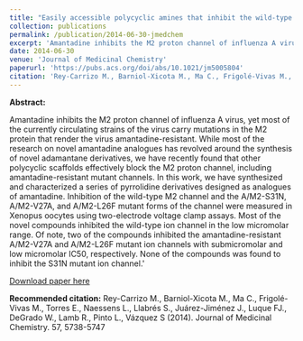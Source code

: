 ```yaml
---
title: "Easily accessible polycyclic amines that inhibit the wild-type and amantadine-resistant mutants of the M2 channel of influenza A virus"
collection: publications
permalink: /publication/2014-06-30-jmedchem
excerpt: 'Amantadine inhibits the M2 proton channel of influenza A virus, yet most of the currently circulating strains of the virus carry mutations in the M2 protein that render the virus amantadine-resistant. While most of the research on novel amantadine analogues has revolved around the synthesis of novel adamantane derivatives, we have recently found that other polycyclic scaffolds effectively block the M2 proton channel, including amantadine-resistant mutant channels. In this work, we have synthesized and characterized a series of pyrrolidine derivatives designed as analogues of amantadine. Inhibition of the wild-type M2 channel and the A/M2-S31N, A/M2-V27A, and A/M2-L26F mutant forms of the channel were measured in Xenopus oocytes using two-electrode voltage clamp assays. Most of the novel compounds inhibited the wild-type ion channel in the low micromolar range. Of note, two of the compounds inhibited the amantadine-resistant A/M2-V27A and A/M2-L26F mutant ion channels with submicromolar and low micromolar IC50, respectively. None of the compounds was found to inhibit the S31N mutant ion channel.'
date: 2014-06-30
venue: 'Journal of Medicinal Chemistry'
paperurl: 'https://pubs.acs.org/doi/abs/10.1021/jm5005804'
citation: 'Rey-Carrizo M., Barniol-Xicota M., Ma C., Frigolé-Vivas M., Torres E., Naessens L., Llabrés S., Juárez-Jiménez J., Luque FJ., DeGrado W., Lamb R., Pinto L., Vázquez S (2014). Journal of Medicinal Chemistry. 57, 5738-5747'
---
```


**Abstract:**

Amantadine inhibits the M2 proton channel of influenza A virus, yet most of the currently circulating strains of the virus carry mutations in the M2 protein that render the virus amantadine-resistant. While most of the research on novel amantadine analogues has revolved around the synthesis of novel adamantane derivatives, we have recently found that other polycyclic scaffolds effectively block the M2 proton channel, including amantadine-resistant mutant channels. In this work, we have synthesized and characterized a series of pyrrolidine derivatives designed as analogues of amantadine. Inhibition of the wild-type M2 channel and the A/M2-S31N, A/M2-V27A, and A/M2-L26F mutant forms of the channel were measured in Xenopus oocytes using two-electrode voltage clamp assays. Most of the novel compounds inhibited the wild-type ion channel in the low micromolar range. Of note, two of the compounds inhibited the amantadine-resistant A/M2-V27A and A/M2-L26F mutant ion channels with submicromolar and low micromolar IC50, respectively. None of the compounds was found to inhibit the S31N mutant ion channel.'

[Download paper here](https://pubs.acs.org/doi/abs/10.1021/jm5005804)

**Recommended citation:** Rey-Carrizo M., Barniol-Xicota M., Ma C., Frigolé-Vivas M., Torres E., Naessens L., Llabrés S., Juárez-Jiménez J., Luque FJ., DeGrado W., Lamb R., Pinto L., Vázquez S (2014). Journal of Medicinal Chemistry. 57, 5738-5747
